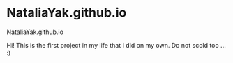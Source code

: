 # NataliaYak.github.io
NataliaYak.github.io

Hi!
This is the first project in my life that I did on my own. 
Do not scold too ... :)